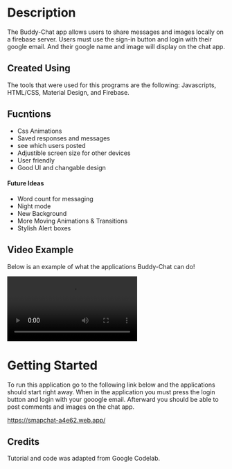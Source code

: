 # Description 

The Buddy-Chat app allows users to share messages and images locally on a firebase server. Users must use the sign-in button and login with their google email. And their google name and image will display on the chat app.

## Created Using 

The tools that were used for this programs are the following: 
Javascripts, HTML/CSS, Material Design, and Firebase.

## Fucntions 
- Css Animations 
- Saved responses and messages 
- see which users posted 
- Adjustible screen size for other devices
- User friendly 
- Good UI and changable design

#### Future Ideas
- Word count for messaging
- Night mode 
- New Background 
- More Moving Animations & Transitions
- Stylish Alert boxes

## Video Example
Below is an example of what the applications Buddy-Chat can do!

![](https://firebasestorage.googleapis.com/v0/b/smapchat-a4e62.appspot.com/o/sample%2FChat%20App%20-%20Screen%20Recording%20.mov?alt=media&token=a5fda9eb-1e09-4a43-903e-c16d24dd0a40)

# Getting Started 

To run this application go to the following link below and the applications should start right away. When in the application you must press the login button and login with your gooogle email. Afterward you should be able to post comments and images on the chat app.

https://smapchat-a4e62.web.app/ 

## Credits
Tutorial and code was adapted from Google Codelab.
